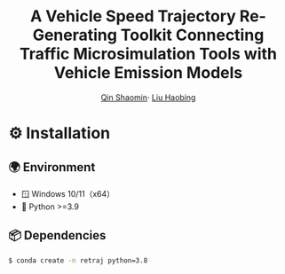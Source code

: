 <div align="center">

# A Vehicle Speed Trajectory Re-Generating Toolkit Connecting Traffic Microsimulation Tools with Vehicle Emission Models


[Qin Shaomin](https://github.com/qinshaomin77)· [Liu Haobing](https://scholar.google.com/citations?user=e-8R2vMAAAAJ&hl=en)


</div>


# ⚙️ Installation

## 🌍 Environment

- 🪟 Windows 10/11（x64）
- 🐍 Python >=3.9

## 📦 Dependencies

```bash
$ conda create -n retraj python=3.8
```


